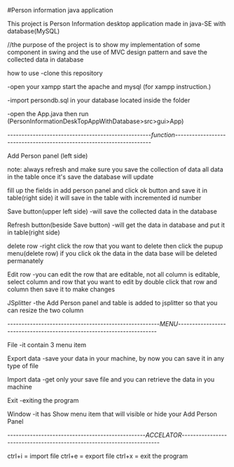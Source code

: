 #Person information java application

This project is Person Information desktop application made in java-SE with database(MySQL)

//the purpose of the project is to show my implementation of some component in swing and the use of MVC design pattern and save the collected data in database

how to use
-clone this repository 

-open your xampp start the apache and mysql (for xampp instruction.)

-import persondb.sql in your database located inside the folder

-open the App.java then run (PersonInformationDeskTopAppWithDatabase>src>gui>App)

---------------------------------------------------*function*---------------------------------------------------------------------

Add Person panel (left side) 

note:
always refresh and make sure you save the collection of data
all data in the table once it's save the database will update

fill up the fields in add person panel and click ok button and save it in table(right side)
it will save in the table with incremented id number

Save button(upper left side) 
 -will save the collected data in the database

Refresh button(beside Save button)
 -will get the data in database and put it in table(right side)

delete row
 -right click the row that you want to delete then click the pupup menu(delete row) if you click ok the data in the data base will be deleted permanately

Edit row
 -you can edit the row that are editable, not all column is editable, select column and row that you want to edit by double click that row and column then save it to make changes

JSplitter
 -the Add Person panel and table is added to jsplitter so that you can resize the two column

------------------------------------------------------*MENU*----------------------------------------------------------------------

File
 -it contain 3 menu item

Export data
 -save your data in your machine, by now you can save it in any type of file

Import data
 -get only your save file and you can retrieve the data in you machine

Exit
 -exiting the program

Window
 -it has Show menu item that will visible or hide your Add Person Panel

-------------------------------------------------*ACCELATOR*----------------------------------------------------------------------

ctrl+i  = import file
ctrl+e = export file
ctrl+x = exit the program



